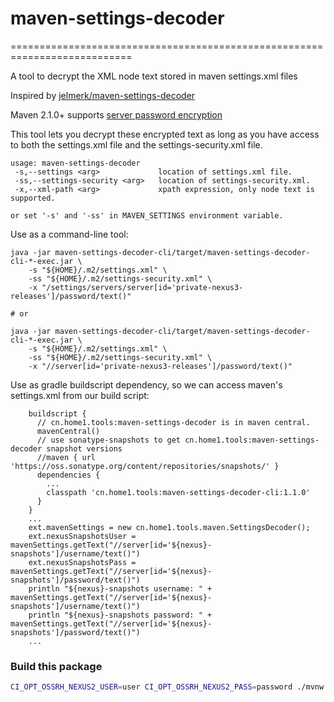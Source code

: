 # maven-settings-decoder
===========================================================================

A tool to decrypt the XML node text stored in maven settings.xml files

Inspired by [jelmerk/maven-settings-decoder](https://github.com/jelmerk/maven-settings-decoder)

Maven 2.1.0+  supports [server password encryption](http://maven.apache.org/guides/mini/guide-encryption.html)

This tool lets you decrypt these encrypted text as long as you have access to both the settings.xml file and the 
settings-security.xml file.

    usage: maven-settings-decoder
     -s,--settings <arg>             location of settings.xml file.
     -ss,--settings-security <arg>   location of settings-security.xml.
     -x,--xml-path <arg>             xpath expression, only node text is supported.

    or set '-s' and '-ss' in MAVEN_SETTINGS environment variable.

Use as a command-line tool:

    java -jar maven-settings-decoder-cli/target/maven-settings-decoder-cli-*-exec.jar \
        -s "${HOME}/.m2/settings.xml" \
        -ss "${HOME}/.m2/settings-security.xml" \
        -x "/settings/servers/server[id='private-nexus3-releases']/password/text()"
    
    # or
    
    java -jar maven-settings-decoder-cli/target/maven-settings-decoder-cli-*-exec.jar \
        -s "${HOME}/.m2/settings.xml" \
        -ss "${HOME}/.m2/settings-security.xml" \
        -x "//server[id='private-nexus3-releases']/password/text()"

Use as gradle buildscript dependency, so we can access maven's settings.xml from our build script:

        buildscript {
          // cn.home1.tools:maven-settings-decoder is in maven central.
          mavenCentral()
          // use sonatype-snapshots to get cn.home1.tools:maven-settings-decoder snapshot versions
          //maven { url 'https://oss.sonatype.org/content/repositories/snapshots/' }
          dependencies {
            ...
            classpath 'cn.home1.tools:maven-settings-decoder-cli:1.1.0'
          }
        }
        ...
        ext.mavenSettings = new cn.home1.tools.maven.SettingsDecoder();
        ext.nexusSnapshotsUser = mavenSettings.getText("//server[id='${nexus}-snapshots']/username/text()")
        ext.nexusSnapshotsPass = mavenSettings.getText("//server[id='${nexus}-snapshots']/password/text()")
        println "${nexus}-snapshots username: " + mavenSettings.getText("//server[id='${nexus}-snapshots']/username/text()")
        println "${nexus}-snapshots password: " + mavenSettings.getText("//server[id='${nexus}-snapshots']/password/text()")
        ...

### Build this package

```bash
CI_OPT_OSSRH_NEXUS2_USER=user CI_OPT_OSSRH_NEXUS2_PASS=password ./mvnw -s settings.xml clean install
```
